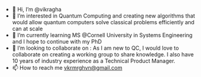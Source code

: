 - 👋 Hi, I’m @vikragha
- 👀 I’m interested in Quantum Computing and creating new algorithms that would allow quantum computers solve classical problems efficiently and can at scale
- 🌱 I’m currently learning MS @Cornell University in Systems Engineering and I hope to continue with my PhD
- 💞️ I’m looking to collaborate on : As I am new to QC, I would love to collaborate on creating a working group to share knowledge. I also have 10 years of industry experience as a Technical Product Manager.
- 📫 How to reach me vkrmrghvn@gmail.com

<!---
vikragha/vikragha is a ✨ special ✨ repository because its `README.md` (this file) appears on your GitHub profile.
You can click the Preview link to take a look at your changes.
--->
